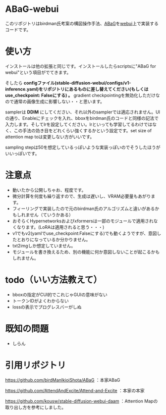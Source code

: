 # ABaG-webui
このリポジトリはbirdman氏考案の構図操作手法、[ABaG](https://github.com/birdManIkioiShota/ABaG)を[webui](https://github.com/AUTOMATIC1111/stable-diffusion-webui)上で実装するコードです。

# 使い方
インストールは他の拡張と同じです。インストールしたらscriptsに"ABaG for webui"という項目がでてきます。

そしたら **configファイル(stable-diffusion-webui/configs/v1-inference.yaml)をリポジトリにあるものに差し替えてください(もしくは use_checkpoint: Falseにする) 。** gradient checkpointingを無効化しただけなので通常の画像生成に影響しない・・と思います。

samplerは **DDIM** にしてください、それ以外のsamplerでは適応されません。UIの通り、Enableにチェックを入れ、bboxをbirdman氏のコードと同様の記法で入力します。そしてlrを設定してください。lrといっても学習してるわけではなく、この手法の効き目をどれくらい強くするかという設定です。set size of attention map toは変更しない方がいいです。

sampling stepは50を想定しているっぽいような実装っぽいのでそうしたほうがいいっぽいです。

# 注意点
+ 動いたから公開しちゃお、程度です。
+ 微分計算を何度も繰り返すので、生成は遅いし、VRAM必要量もあがります。
+ フィーリングで実装したので元のbirdman氏のアルゴリズムと違いがあるかもしれません（ていうかある）
+ おそらくHypernetworksおよびxformersは一部のモジュールで適用されなくなります。(LoRAは適用されると思う・・・)
+ v1でもv2(yamlでuse_checkpoint:Falseにする)でも動くようですが、意図したとおりになっているか分かりません。
+ txt2imgしか想定していません。
+ モジュールを書き換えるため、別の機能に何か意図しないことが起こるかもしれません。

# todo（いい方法教えて）
+ bboxの指定がCUI的でこれじゃGUIの意味がない
+ トークンIDがよくわからない
+ lossの表示でプログレスバーがしぬ
# 既知の問題
+ しらん

# 引用リポジトリ
https://github.com/birdManIkioiShota/ABaG ：本家ABaG

https://github.com/AttendAndExcite/Attend-and-Excite ：本家の本家

https://github.com/kousw/stable-diffusion-webui-daam ：Attention Mapの取り出し方を参考にしました。
